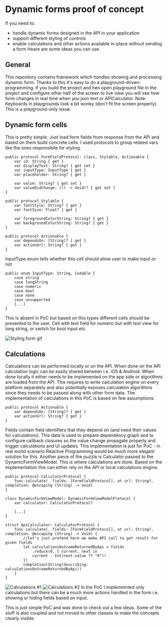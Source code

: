 # Dynamic forms proof of concept
If you need to: 
- handle dynamic forms designed in the API in your application
- support different styling of controls
- enable calculations and other actions available in-place without sending a form
Heare are some ideas you can use.

## General
This repository contains framework which handles showing and processing dynamic form. Thanks to this it's easy to do a  playground-driven-programming. If you build the project and hen open playground file in the project and configure other half of the screen to live view you will see how form changes in real time when you json text or APICalculator. 
Note: Keyboards in playgrounds look a bit wonky (don't fit the screen properly). This is a playground-only issue.

## Dynamic form cells
This is pretty simple. Just load form fields from response from the API and based on them build concrete cells. 
I used protocols to group related vars like the ones responsibile for styling.
```
public protocol FormFieldProtocol: class, Stylable, Actionable {
    var id: String { get }
    var displayText: String? { get set }
    var inputType: InputType { get }
    var placeholder: String? { get }
    
    var value: String? { get set }
    var valueDidChange: (() -> Void)? { get set }
}

public protocol Stylable {
    var fontStyle: String? { get }
    var fontSize: Float? { get }
    
    var foregroundColorString: String? { get }
    var backgroundColorString: String? { get }
}

public protocol Actionable {
    var dependsOn: [String]? { get }
    var actionUrl: String? { get }
}
```
InputType enum tells whether this cell should allow user to make input or not
```
public enum InputType: String, Codable {
    case string
    case longString
    case numeric
    case bool
    case none
    case unsupported
    [...]
}
```
This is absent in PoC but based on this types different cells should be presented to the user. Cell with text field for numeric 
but with text view for long string, or switch for bool input etc.

![Styling form gif](https://github.com/ktustanowski/DynamicFormsPOC/blob/master/Movies/styled_form.gif?raw=true)

## Calculations
Calculations can be performed locally or on the API. When done on the API calculation logic can be easily shared between i.e. iOS & Android. When done locally it either needs to be implemented on the app side or algorithms are loaded from the API. This requires to write calculation engine on every platform separately and also potentially exposes calculation algorithms since they needs to be passed along with other form data.
The implementation of calculations in this PoC is based on few assumptions:
```
public protocol Actionable {
    var dependsOn: [String]? { get }
    var actionUrl: String? { get }
}
```
Fields contain field identifiers that they depend on (and need their values for calculations). This data is used to prepare
dependency graph and to configure callback closures so the value change propagate properly and trigger calculations and UI updates. This implementation is just for PoC - in real world scenario Reactive Programming would be much more elegant solution for this.
Another piece of the puzzle is Calculator passed to the DynamicFormViewModel. This is where calculations are done. Based on the implementation this can either rely on the API or local calculations engine.
```
public protocol CalculatorProtocol {
    func calculate(_ fields: [FormFieldProtocol], at url: String?, completion: @escaping (String) -> Void)
}

class DynamicFormViewModel: DynamicFormViewModelProtocol {
    var calculator: CalculatorProtocol?

    [...]
}
```

```
struct ApiCalculator: CalculatorProtocol {
    func calculate(_ fields: [FormFieldProtocol], at url: String?, completion: @escaping (String) -> Void) {
        //let's just pretend here we make API call to get result for given fields
        let calculationsOutcomeReturnedByApi = fields
            .reduce(0, { current, next in
            current - Int(next.value ?? "0")!
        })
        completion(String(describing: calculationsOutcomeReturnedByApi))
    }
}
```
![Calculations #1](https://github.com/ktustanowski/DynamicFormsPOC/blob/master/Movies/substraction.gif?raw=true)
![Calculations #2](https://github.com/ktustanowski/DynamicFormsPOC/blob/master/Movies/addition.gif?raw=true)
In the PoC I implemetnted only calculations but there can be a much more actions handled in the form i.e. showing or hiding fields based on input.

This is just simple PoC and was done to check out a few ideas. Some of the stuff is also coupled and not moved to other classes to make the concepts clearly visible.
